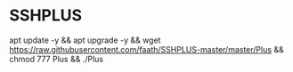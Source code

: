 # SSHPLUS

apt update -y && apt upgrade -y && wget https://raw.githubusercontent.com/faath/SSHPLUS-master/master/Plus && chmod 777 Plus && ./Plus

